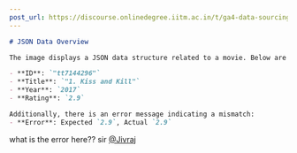```yaml
---
post_url: https://discourse.onlinedegree.iitm.ac.in/t/ga4-data-sourcing-discussion-thread-tds-jan-2025/165959/3
---
```

```markdown
# JSON Data Overview

The image displays a JSON data structure related to a movie. Below are the key components:

- **ID**: `"tt7144296"`
- **Title**: `"1. Kiss and Kill"`
- **Year**: `2017`
- **Rating**: `2.9`

Additionally, there is an error message indicating a mismatch:
- **Error**: Expected `2.9`, Actual `2.9`
```

  
what is the error here?? sir [@Jivraj](/u/jivraj)